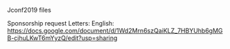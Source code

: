 Jconf2019 files

Sponsorship request Letters:
English: https://docs.google.com/document/d/1Wd2Mrn6szQaiKLZ_7HBYUhb6gMGB-cjhuLKwT6mYyzQ/edit?usp=sharing
